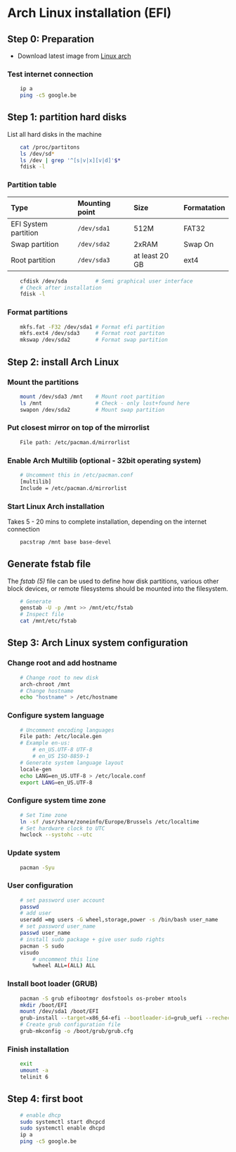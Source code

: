# Arch Linux installation (EFI)

## Step 0: Preparation

* Download latest image from [Linux arch](https://www.archlinux.org)

### Test internet connection

```bash
    ip a
    ping -c5 google.be
```

## Step 1: partition hard disks

List all hard disks in the machine

```bash
    cat /proc/partitons
    ls /dev/sd*
    ls /dev | grep '^[s|v|x][v|d]'$*
    fdisk -l
```

### Partition table

| Type                  | Mounting point    | Size              | Formatation   |
| :--                   | :--               | :--               | :--           |
| EFI System partition  | `/dev/sda1`       | 512M              | FAT32         |
| Swap partition        | `/dev/sda2`       | 2xRAM             | Swap On       |
| Root partition        | `/dev/sda3`       | at least 20 GB    | ext4          |

```bash
    cfdisk /dev/sda         # Semi graphical user interface
    # Check after installation
    fdisk -l
```

### Format partitions

```bash
    mkfs.fat -F32 /dev/sda1 # Format efi partition
    mkfs.ext4 /dev/sda3     # Format root partiton
    mkswap /dev/sda2        # Format swap partition
```

## Step 2: install Arch Linux

### Mount the partitions

```bash
    mount /dev/sda3 /mnt    # Mount root partition
    ls /mnt                 # Check - only lost+found here
    swapon /dev/sda2        # Mount swap partition
```

### Put closest mirror on top of the mirrorlist

```bash
    File path: /etc/pacman.d/mirrorlist
```

### Enable Arch Multilib (optional - 32bit operating system)

```bash
    # Uncomment this in /etc/pacman.conf
    [multilib]
    Include = /etc/pacman.d/mirrorlist
```

### Start Linux Arch installation

Takes 5 - 20 mins to complete installation, depending on the internet connection

```bash
    pacstrap /mnt base base-devel
```

## Generate fstab file

The *fstab (5)* file can be used to define how disk partitions, various other block devices, or remote filesystems should be mounted into the filesystem.

```bash
    # Generate
    genstab -U -p /mnt >> /mnt/etc/fstab
    # Inspect file
    cat /mnt/etc/fstab
```

## Step 3: Arch Linux system configuration

### Change root and add hostname

```bash
    # Change root to new disk
    arch-chroot /mnt
    # Change hostname
    echo "hostname" > /etc/hostname
```

### Configure system language

```bash
    # Uncomment encoding languages
    File path: /etc/locale.gen
    # Example en-us:
        # en_US.UTF-8 UTF-8
        # en_US ISO-8859-1
    # Generate system language layout
    locale-gen
    echo LANG=en_US.UTF-8 > /etc/locale.conf
    export LANG=en_US.UTF-8
```

### Configure system time zone

```bash
    # Set Time zone
    ln -sf /usr/share/zoneinfo/Europe/Brussels /etc/localtime
    # Set hardware clock to UTC
    hwclock --systohc --utc
```

### Update system

```bash
    pacman -Syu
```

<div class="page-break-after"></div>

### User configuration

```bash
    # set password user account
    passwd
    # add user
    useradd =mg users -G wheel,storage,power -s /bin/bash user_name
    # set password user_name
    passwd user_name
    # install sudo package + give user sudo rights
    pacman -S sudo
    visudo
        # uncomment this line
        %wheel ALL=(ALL) ALL
```

### Install boot loader (GRUB)

```bash
    pacman -S grub efibootmgr dosfstools os-prober mtools
    mkdir /boot/EFI
    mount /dev/sda1 /boot/EFI
    grub-install --target=x86_64-efi --bootloader-id=grub_uefi --recheck
    # Create grub configuration file
    grub-mkconfig -o /boot/grub/grub.cfg
```

### Finish installation

```bash
    exit
    umount -a
    telinit 6
```

## Step 4: first boot

```bash
    # enable dhcp
    sudo systemctl start dhcpcd
    sudo systemctl enable dhcpd
    ip a
    ping -c5 google.be
```

<link rel="stylesheet" href="../style.css">